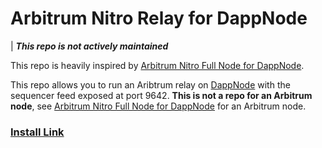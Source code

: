 # Arbitrum Nitro Relay for DappNode

| **_This repo is not actively maintained_**

This repo is heavily inspired by [Arbitrum Nitro Full Node for DappNode](https://github.com/0xAtum/DappNodePackage-Arbitrum-Nitro.git).

This repo allows you to run an Aribtrum relay on [DappNode](https://twitter.com/dappnode) with the sequencer feed exposed at port 9642. **This is not a repo for an Arbitrum node**, see [Arbitrum Nitro Full Node for DappNode](https://github.com/0xAtum/DappNodePackage-Arbitrum-Nitro.git) for an Arbitrum node.

### [Install Link](http://my.dappnode/#/installer/arbitrum-nitro.public.dappnode.eth)
